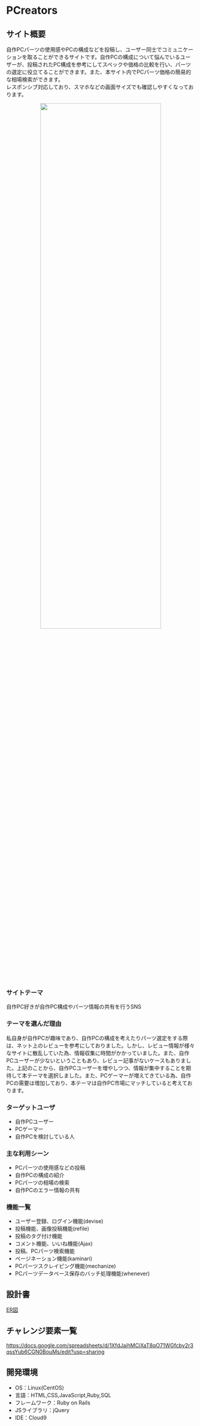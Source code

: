 # PCreators

## サイト概要
自作PCパーツの使用感やPCの構成などを投稿し、ユーザー同士でコミュニケーションを取ることができるサイトです。自作PCの構成について悩んでいるユーザーが、投稿されたPC構成を参考にしてスペックや価格の比較を行い、パーツの選定に役立てることができます。また、本サイト内でPCパーツ価格の簡易的な相場検索ができます。  
レスポンシブ対応しており、スマホなどの画面サイズでも確認しやすくなっております。  
<div align="center">
<img src="https://user-images.githubusercontent.com/80741205/126058554-ec7c3171-7dd0-4c8b-bcd7-87db23ec32b4.png" width="80%" height="60%">
</div>

### サイトテーマ
自作PC好きが自作PC構成やパーツ情報の共有を行うSNS

### テーマを選んだ理由
私自身が自作PCが趣味であり、自作PCの構成を考えたりパーツ選定をする際は、ネット上のレビューを参考にしておりました。しかし、レビュー情報が様々なサイトに散乱していた為、情報収集に時間がかかっていました。また、自作PCユーザーが少ないということもあり、レビュー記事がないケースもありました。上記のことから、自作PCユーザーを増やしつつ、情報が集中することを期待して本テーマを選択しました。また、PCゲーマーが増えてきている為、自作PCの需要は増加しており、本テーマは自作PC市場にマッチしていると考えております。

### ターゲットユーザ
- 自作PCユーザー
- PCゲーマー
- 自作PCを検討している人

### 主な利用シーン
- PCパーツの使用感などの投稿
- 自作PCの構成の紹介
- PCパーツの相場の検索
- 自作PCのエラー情報の共有

### 機能一覧
- ユーザー登録、ログイン機能(devise)
- 投稿機能、画像投稿機能(refile)
- 投稿のタグ付け機能
- コメント機能、いいね機能(Ajax)
- 投稿、PCパーツ検索機能
- ページネーション機能(kaminari)
- PCパーツスクレイピング機能(mechanize)
- PCパーツデータベース保存のバッチ処理機能(whenever)

## 設計書
[ER図](https://drive.google.com/file/d/1VPB_UAAJ_H8pfzYRLd6EXvTILOXYD4I5/view?usp=sharing)

## チャレンジ要素一覧
https://docs.google.com/spreadsheets/d/1XfdJaihMCiXaT8qO71WGfcby2r3qssYub6CGN0BouMs/edit?usp=sharing

## 開発環境
- OS：Linux(CentOS)
- 言語：HTML,CSS,JavaScript,Ruby,SQL
- フレームワーク：Ruby on Rails
- JSライブラリ：jQuery
- IDE：Cloud9

